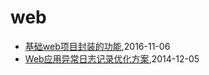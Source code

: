 # web
* [基础web项目封装的功能](/2016/2016-11-06-packaging-functions-in-base-web-project),2016-11-06
* [Web应用异常日志记录优化方案](/2014/2014-12-05-web-error-log-method),2014-12-05
